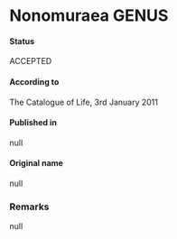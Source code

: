 Nonomuraea GENUS
=======

#### Status
ACCEPTED

#### According to
The Catalogue of Life, 3rd January 2011

#### Published in
null

#### Original name
null

### Remarks
null